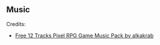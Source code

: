 ## Music

Credits:

- [Free 12 Tracks Pixel RPG Game Music Pack by alkakrab](https://alkakrab.itch.io/free-12-tracks-pixel-rpg-game-music-pack)
